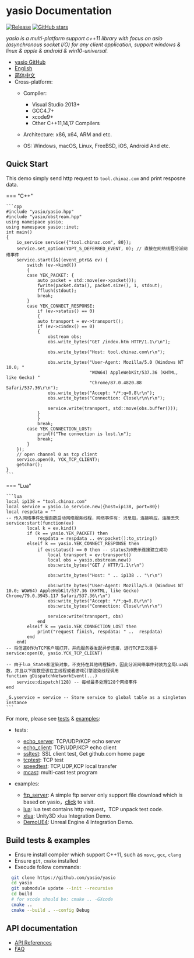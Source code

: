 # yasio Documentation

[![Release](https://img.shields.io/badge/release-v3.36.0-blue.svg)](https://github.com/yasio/yasio/releases)
[![GitHub stars](https://img.shields.io/github/stars/yasio/yasio.svg?label=Stars)](https://github.com/yasio/yasio)

*yasio is a multi-platform support c++11 library with focus on asio (asynchronous socket I/O) for any client application, support windows & linux & apple & android & win10-universal.*

- [yasio GitHub](https://github.com/yasio/yasio)
- [English](https://docs.yasio.org/en/latest/)
- [简体中文](https://docs.yasio.org/zh_CN/latest/)
- Cross-platform:
  - Compiler: 
    - Visual Studio 2013+
    - GCC4.7+
    - xcode9+
    - Other C++11,14,17 Compilers

  - Architecture: x86, x64, ARM and etc.
  - OS: Windows, macOS, Linux, FreeBSD, iOS, Android And etc.

## Quick Start
This demo simply send http request to ``tool.chinaz.com`` and print resposne data.

=== "C++"

    ```cpp
    #include "yasio/yasio.hpp"
    #include "yasio/obstream.hpp"
    using namespace yasio;
    using namespace yasio::inet;
    int main()
    {
        io_service service({"tool.chinaz.com", 80});
        service.set_option(YOPT_S_DEFERRED_EVENT, 0); // 直接在网络线程分派网络事件
        service.start([&](event_ptr&& ev) {
            switch (ev->kind())
            {
            case YEK_PACKET: {
                auto packet = std::move(ev->packet());
                fwrite(packet.data(), packet.size(), 1, stdout);
                fflush(stdout);
                break;
            }
            case YEK_CONNECT_RESPONSE:
                if (ev->status() == 0)
                {
                auto transport = ev->transport();
                if (ev->cindex() == 0)
                {
                    obstream obs;
                    obs.write_bytes("GET /index.htm HTTP/1.1\r\n");

                    obs.write_bytes("Host: tool.chinaz.com\r\n");

                    obs.write_bytes("User-Agent: Mozilla/5.0 (Windows NT 10.0; "
                                    "WOW64) AppleWebKit/537.36 (KHTML, like Gecko) "
                                    "Chrome/87.0.4820.88 Safari/537.36\r\n");
                    obs.write_bytes("Accept: */*;q=0.8\r\n");
                    obs.write_bytes("Connection: Close\r\n\r\n");

                    service.write(transport, std::move(obs.buffer()));
                }
                }
                break;
            case YEK_CONNECTION_LOST:
                printf("The connection is lost.\n");
                break;
            }
        });
        // open channel 0 as tcp client
        service.open(0, YCK_TCP_CLIENT);
        getchar();
    }
    ```

=== "Lua"

    ```lua
    local ip138 = "tool.chinaz.com"
    local service = yasio.io_service.new({host=ip138, port=80})
    local respdata = ""
    -- 传入网络事件处理函数启动网络服务线程，网络事件有: 消息包，连接响应，连接丢失
    service:start(function(ev)
            local k = ev.kind()
            if (k == yasio.YEK_PACKET) then
                respdata = respdata .. ev:packet():to_string()
            elseif k == yasio.YEK_CONNECT_RESPONSE then
                if ev:status() == 0 then -- status为0表示连接建立成功
                    local transport = ev:transport()
                    local obs = yasio.obstream.new()
                    obs:write_bytes("GET / HTTP/1.1\r\n")

                    obs:write_bytes("Host: " .. ip138 .. "\r\n")

                    obs:write_bytes("User-Agent: Mozilla/5.0 (Windows NT 10.0; WOW64) AppleWebKit/537.36 (KHTML, like Gecko) Chrome/79.0.3945.117 Safari/537.36\r\n")
                    obs:write_bytes("Accept: */*;q=0.8\r\n")
                    obs:write_bytes("Connection: Close\r\n\r\n")

                    service:write(transport, obs)
                end
            elseif k == yasio.YEK_CONNECTION_LOST then
                print("request finish, respdata: " ..  respdata)
            end
        end)
    -- 将信道0作为TCP客户端打开，并向服务器发起异步连接，进行TCP三次握手
    service:open(0, yasio.YCK_TCP_CLIENT)

    -- 由于lua_State和渲染对象，不支持在其他线程操作，因此分派网络事件封装为全局Lua函数，并且以下函数应该在主线程或者游戏引擎渲染线程调用
    function gDispatchNetworkEvent(...)
        service:dispatch(128) -- 每帧最多处理128个网络事件
    end

    _G.yservice = service -- Store service to global table as a singleton instance
    ```

For more, please see [tests](https://github.com/yasio/yasio/tree/master/tests) & [examples](https://github.com/yasio/yasio/tree/master/tests):

* tests:
  * [echo_server](https://github.com/yasio/yasio/tree/master/tests/echo_server): TCP/UDP/KCP echo server
  * [echo_client](https://github.com/yasio/yasio/tree/master/tests/echo_client): TCP/UDP/KCP echo client
  * [ssltest](https://github.com/yasio/yasio/tree/master/tests/ssl): SSL client test, Get github.com home page
  * [tcptest](https://github.com/yasio/yasio/tree/master/tests/tcp): TCP test
  * [speedtest](https://github.com/yasio/yasio/tree/master/tests/speed): TCP,UDP,KCP local transfer
  * [mcast](https://github.com/yasio/yasio/tree/master/tests/mcast): multi-cast test program

* examples:
  * [ftp_server](https://github.com/yasio/ftp_server): A simple ftp server only support file download which is based on yasio，[click](ftp://ftp.yasio.org/) to visit.
  * [lua](https://github.com/yasio/yasio/tree/master/examples/lua): lua test contains http request，TCP unpack test code.
  * [xlua](https://github.com/yasio/xLua): Unity3D xlua Integration Demo.
  * [DemoUE4](https://github.com/yasio/DemoUE4): Unreal Engine 4 Integration Demo.

## Build tests & examples
* Ensure install compiler which support C++11, such as ``msvc``, ``gcc``, ``clang``
* Ensure ``git``, ``cmake`` installed
* Execude follow commands:

```sh
  git clone https://github.com/yasio/yasio
  cd yasio
  git submodule update --init --recursive 
  cd build
  # for xcode should be: cmake .. -GXcode
  cmake ..
  cmake --build . --config Debug
```

## API documentation
* [API References](api/index.md)
* [FAQ](faq.md)
